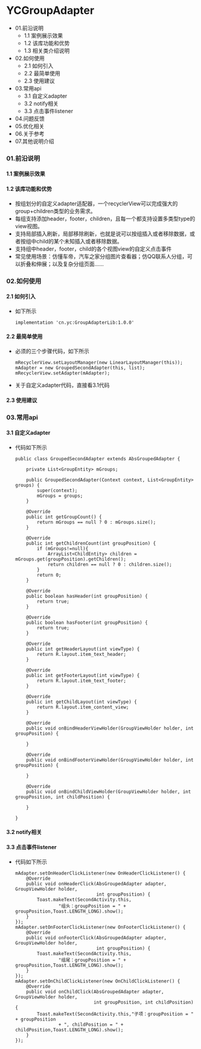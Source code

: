 # YCGroupAdapter
- 01.前沿说明
    - 1.1 案例展示效果
    - 1.2 该库功能和优势
    - 1.3 相关类介绍说明
- 02.如何使用
    - 2.1 如何引入
    - 2.2 最简单使用
    - 2.3 使用建议
- 03.常用api
    - 3.1 自定义adapter
    - 3.2 notify相关
    - 3.3 点击事件listener
- 04.问题反馈
- 05.优化相关
- 06.关于参考
- 07.其他说明介绍


### 01.前沿说明
#### 1.1 案例展示效果



#### 1.2 该库功能和优势
- 按组划分的自定义adapter适配器，一个recyclerView可以完成强大的group+children类型的业务需求。
- 每组支持添加header，footer，children，且每一个都支持设置多类型type的view视图。
- 支持局部插入刷新，局部移除刷新，也就是说可以按组插入或者移除数据，或者按组中child的某个未知插入或者移除数据。
- 支持组中header，footer，child的各个视图view的自定义点击事件
- 常见使用场景：仿懂车帝，汽车之家分组图片查看器；仿QQ联系人分组，可以折叠和伸展；以及复杂分组页面……


### 02.如何使用
#### 2.1 如何引入
- 如下所示
    ```
    implementation 'cn.yc:GroupAdapterLib:1.0.0'
    ```


#### 2.2 最简单使用
- 必须的三个步骤代码，如下所示
    ```
    mRecyclerView.setLayoutManager(new LinearLayoutManager(this));
    mAdapter = new GroupedSecondAdapter(this, list);
    mRecyclerView.setAdapter(mAdapter);
    ```
- 关于自定义adapter代码，直接看3.1代码



#### 2.3 使用建议



### 03.常用api
#### 3.1 自定义adapter
- 代码如下所示
    ```
    public class GroupedSecondAdapter extends AbsGroupedAdapter {
    
        private List<GroupEntity> mGroups;
    
        public GroupedSecondAdapter(Context context, List<GroupEntity> groups) {
            super(context);
            mGroups = groups;
        }
    
        @Override
        public int getGroupCount() {
            return mGroups == null ? 0 : mGroups.size();
        }
    
        @Override
        public int getChildrenCount(int groupPosition) {
            if (mGroups!=null){
                ArrayList<ChildEntity> children = mGroups.get(groupPosition).getChildren();
                return children == null ? 0 : children.size();
            }
            return 0;
        }
    
        @Override
        public boolean hasHeader(int groupPosition) {
            return true;
        }
    
        @Override
        public boolean hasFooter(int groupPosition) {
            return true;
        }
    
        @Override
        public int getHeaderLayout(int viewType) {
            return R.layout.item_text_header;
        }
    
        @Override
        public int getFooterLayout(int viewType) {
            return R.layout.item_text_footer;
        }
    
        @Override
        public int getChildLayout(int viewType) {
            return R.layout.item_content_view;
        }
    
        @Override
        public void onBindHeaderViewHolder(GroupViewHolder holder, int groupPosition) {
            
        }
    
        @Override
        public void onBindFooterViewHolder(GroupViewHolder holder, int groupPosition) {
            
        }
    
        @Override
        public void onBindChildViewHolder(GroupViewHolder holder, int groupPosition, int childPosition) {
            
        }
    
    }
    ```


#### 3.2 notify相关


#### 3.3 点击事件listener
- 代码如下所示
    ```
    mAdapter.setOnHeaderClickListener(new OnHeaderClickListener() {
        @Override
        public void onHeaderClick(AbsGroupedAdapter adapter, GroupViewHolder holder,
                                  int groupPosition) {
            Toast.makeText(SecondActivity.this,
                    "组头：groupPosition = " + groupPosition,Toast.LENGTH_LONG).show();
        }
    });
    mAdapter.setOnFooterClickListener(new OnFooterClickListener() {
        @Override
        public void onFooterClick(AbsGroupedAdapter adapter, GroupViewHolder holder,
                                  int groupPosition) {
            Toast.makeText(SecondActivity.this,
                    "组尾：groupPosition = " + groupPosition,Toast.LENGTH_LONG).show();
        }
    });
    mAdapter.setOnChildClickListener(new OnChildClickListener() {
        @Override
        public void onChildClick(AbsGroupedAdapter adapter, GroupViewHolder holder,
                                 int groupPosition, int childPosition) {
            Toast.makeText(SecondActivity.this,"子项：groupPosition = " + groupPosition
                    + ", childPosition = " + childPosition,Toast.LENGTH_LONG).show();
        }
    });
    ```


